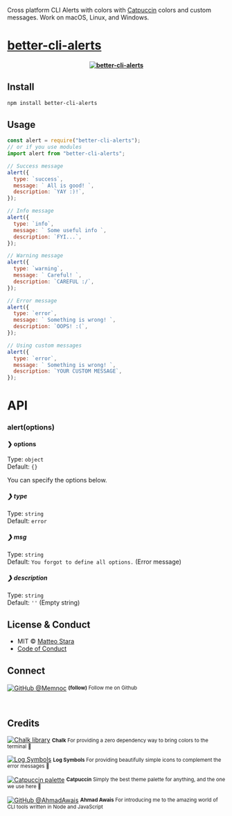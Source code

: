 Cross platform CLI Alerts with colors with [Catpuccin](https://github.com/catppuccin/palette) colors and custom messages.
Work on macOS, Linux, and Windows.

</h4>

# [better-cli-alerts](https://www.npmjs.com/package/better-cli-alerts)

<h4 align="center">
    <a href="https://github.com/memnoc/better-cli-alerts">
<a href="https://www.npmjs.com/package/better-cli-alerts"><img src="https://i.imgur.com/CTlCkOI.png" title="better-cli-alerts" /></a>
    </a>
    <br>
</h4>

## Install

```sh
npm install better-cli-alerts
```

## Usage

```js
const alert = require("better-cli-alerts");
// or if you use modules
import alert from "better-cli-alerts";

// Success message
alert({
  type: `success`,
  message: ` All is good! `,
  description: `YAY :)!`,
});

// Info message
alert({
  type: `info`,
  message: ` Some useful info `,
  description: `FYI...`,
});

// Warning message
alert({
  type: `warning`,
  message: ` Careful! `,
  description: `CAREFUL :/`,
});

// Error message
alert({
  type: `error`,
  message: ` Something is wrong! `,
  description: `OOPS! :(`,
});

// Using custom messages
alert({
  type: `error`,
  message: ` Something is wrong! `,
  description: `YOUR CUSTOM MESSAGE`,
});
```

# API

### alert(options)

#### ❯ options

Type: `object`<br>
Default: `{}`

You can specify the options below.

##### ❯ type

Type: `string`<br>
Default: `error`

##### ❯ msg

Type: `string`<br>
Default: `You forgot to define all options.` (Error message)

##### ❯ description

Type: `string`<br>
Default: `''` (Empty string)

## License & Conduct

- MIT © [Matteo Stara](https://matechblog.com)
- [Code of Conduct](code-of-conduct.md)

## Connect

<div align="left">
    <p><a href="https://github.com/Memnoc"><img alt="GitHub @Memnoc" align="center" src="https://img.shields.io/badge/GITHUB-gray.svg?colorB=f2d5cf&style=flat&logo=11111b" /></a>&nbsp;<small><strong>(follow)</strong> Follow me on Github</small></p>
</div>
<br>

## Credits

<p><a href="https://github.com/catppuccin/palette"><img alt="Chalk library" algn="center" src="https://img.shields.io/badge/GITHUB-black.svg?colorB=8aadf4&style=flat&logo=11111b" /></a>&nbsp;<small><strong>Chalk</strong> For providing a zero dependency way to bring colors to the terminal 💜 </small></p>

<p><a href="https://github.com/sindresorhus/log-symbols"><img alt="Log Symbols" algn="center" src="https://img.shields.io/badge/GITHUB-black.svg?colorB=8aadf4&style=flat&logo=11111b" /></a>&nbsp;<small><strong>Log Symbols</strong> For providing beautifully simple icons to complement the error messages 💜 </small></p>

<p><a href="https://github.com/catppuccin/palette"><img alt="Catpuccin palette" align="center" src="https://img.shields.io/badge/CATPUCCIN-white.svg?colorB=b7bdf8&style=flat&logo=11111b" /></a>&nbsp;<small><strong>Catpuccin</strong> Simply the best theme palette for anything, and the one we use here 💜 </small></p>

<p><a href="https://github.com/ahmadawais"><img alt="GitHub @AhmadAwais" align="center" src="https://img.shields.io/badge/GITHUB-black.svg?colorB=8aadf4&style=flat&logo=11111b" /></a>&nbsp;<small><strong>Ahmad Awais</strong> For introducing me to the amazing world of CLI tools written in Node and JavaScript </small></p>
